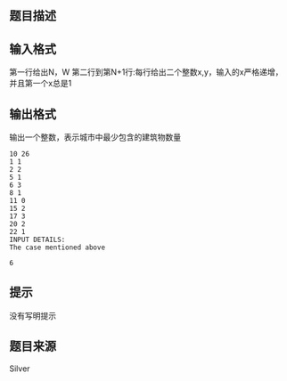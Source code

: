 


## 题目描述
## 输入格式
第一行给出N，W
第二行到第N+1行:每行给出二个整数x,y，输入的x严格递增，并且第一个x总是1
## 输出格式
输出一个整数，表示城市中最少包含的建筑物数量

```input1
10 26
1 1
2 2
5 1
6 3
8 1
11 0
15 2
17 3
20 2
22 1
INPUT DETAILS:
The case mentioned above

```
```output1
6
```

## 提示
没有写明提示
## 题目来源
Silver


